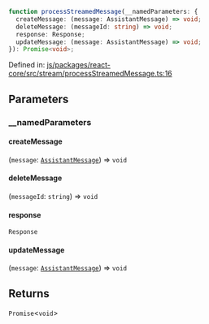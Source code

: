 ```ts
function processStreamedMessage(__namedParameters: {
  createMessage: (message: AssistantMessage) => void;
  deleteMessage: (messageId: string) => void;
  response: Response;
  updateMessage: (message: AssistantMessage) => void;
}): Promise<void>;
```

Defined in: [js/packages/react-core/src/stream/processStreamedMessage.ts:16](https://github.com/thesysdev/crayon/blob/main/js/packages/react-core/src/stream/processStreamedMessage.ts#L16)

## Parameters

### \_\_namedParameters

#### createMessage

(`message`: [`AssistantMessage`](../type-aliases/AssistantMessage.md)) => `void`

#### deleteMessage

(`messageId`: `string`) => `void`

#### response

`Response`

#### updateMessage

(`message`: [`AssistantMessage`](../type-aliases/AssistantMessage.md)) => `void`

## Returns

`Promise`\<`void`\>
